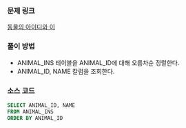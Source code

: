 ### 문제 링크
[동물의 아이디와 이](https://school.programmers.co.kr/learn/courses/30/lessons/59403)

### 풀이 방법
- ANIMAL_INS 테이블을 ANIMAL_ID에 대해 오름차순 정렬한다.
- ANIMAL_ID, NAME 칼럼을 조회한다.

### 소스 코드
```sql
SELECT ANIMAL_ID, NAME
FROM ANIMAL_INS
ORDER BY ANIMAL_ID
```